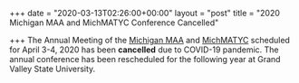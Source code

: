 +++
date = "2020-03-13T02:26:00+00:00"
layout = "post"
title = "2020 Michigan MAA and MichMATYC Conference Cancelled"

+++
The Annual Meeting of the [Michigan MAA](http://sections.maa.org/michigan/) and [MichMATYC](http://michmatyc.org) scheduled for April 3-4, 2020 has been <b>cancelled</b> due to COVID-19 pandemic. The annual conference has been rescheduled for the following year at Grand Valley State University.
